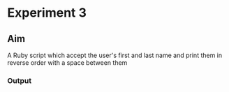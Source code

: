 # Experiment 3
## Aim
A Ruby script which accept the user's first and last name and print them in reverse order with a space between them

### Output
